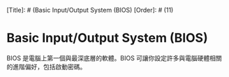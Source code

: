 [Title]: # (Basic Input/Output System (BIOS)
[Order]: # (11)

# Basic Input/Output System (BIOS)

BIOS 是電腦上第一個與最深底層的軟體。BIOS 可讓你設定許多與電腦硬體相關的進階偏好，包括啟動密碼。